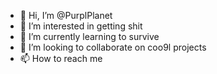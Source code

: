 - 👋 Hi, I’m @PurplPlanet
- 👀 I’m interested in getting shit 
- 🌱 I’m currently learning to survive
- 💞️ I’m looking to collaborate on coo9l projects
- 📫 How to reach me 

<!---
PurplPlanet/PurplPlanet is a ✨ special ✨ repository because its `README.md` (this file) appears on your GitHub profile.
You can click the Preview link to take a look at your changes.
--->
